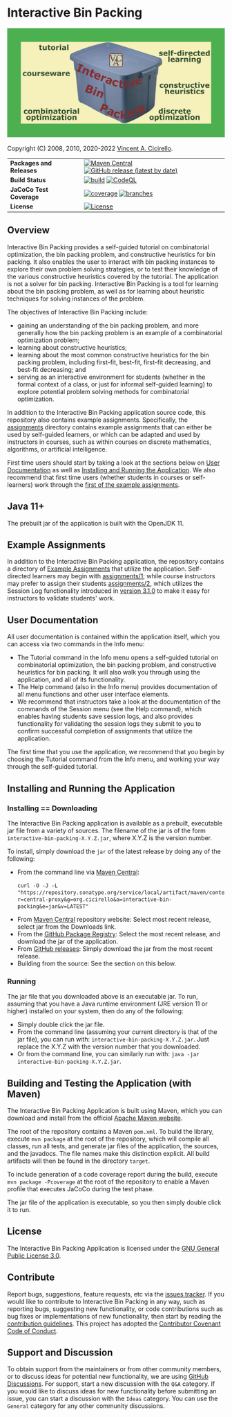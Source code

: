 # Interactive Bin Packing

[<img alt="Interactive Bin Packing" 
     src="images/ibp.png" width="640">](#interactive-bin-packing)

Copyright (C) 2008, 2010, 2020-2022 [Vincent A. Cicirello](https://www.cicirello.org/).

| | |
| :--- | :--- |
| __Packages and Releases__ | [![Maven Central](https://img.shields.io/maven-central/v/org.cicirello/interactive-bin-packing.svg?label=Maven%20Central&logo=apachemaven)](https://search.maven.org/artifact/org.cicirello/interactive-bin-packing) [![GitHub release (latest by date)](https://img.shields.io/github/v/release/cicirello/InteractiveBinPacking?logo=GitHub)](https://github.com/cicirello/InteractiveBinPacking/releases) |
| __Build Status__ | [![build](https://github.com/cicirello/InteractiveBinPacking/workflows/build/badge.svg)](https://github.com/cicirello/InteractiveBinPacking/actions/workflows/build.yml) [![CodeQL](https://github.com/cicirello/InteractiveBinPacking/actions/workflows/codeql-analysis.yml/badge.svg)](https://github.com/cicirello/InteractiveBinPacking/actions/workflows/codeql-analysis.yml) |
| __JaCoCo Test Coverage__ | [![coverage](../badges/jacoco.svg)](https://github.com/cicirello/InteractiveBinPacking/actions/workflows/build.yml) [![branches](../badges/branches.svg)](https://github.com/cicirello/InteractiveBinPacking/actions/workflows/build.yml) |
| __License__ | [![License](https://img.shields.io/github/license/cicirello/InteractiveBinPacking)](https://github.com/cicirello/InteractiveBinPacking/blob/master/LICENSE) |

## Overview

Interactive Bin Packing provides a self-guided 
tutorial on combinatorial optimization, the bin packing problem, 
and constructive heuristics for bin packing. It also enables the 
user to interact with bin packing instances to explore their own 
problem solving strategies, or to test their knowledge of the 
various constructive heuristics covered by the tutorial. The 
application is not a solver for bin packing. Interactive 
Bin Packing is a tool for learning about the bin 
packing problem, as well as for learning about heuristic 
techniques for solving instances of the problem. 

The objectives of Interactive Bin Packing include:

* gaining an understanding of the bin packing problem, 
  and more generally how the bin packing problem is an 
  example of a combinatorial optimization problem;
* learning about constructive heuristics;
* learning about the most common constructive heuristics 
  for the bin packing problem, including first-fit, best-fit, 
  first-fit decreasing, and best-fit decreasing; and
* serving as an interactive environment for students (whether 
  in the formal context of a class, or just for informal 
  self-guided learning) to explore potential problem solving 
  methods for combinatorial optimization.

In addition to the Interactive Bin Packing application source code,
this repository also contains example assignments.  Specifically,
the [assignments](assignments) directory
contains example assignments that can either be used by
self-guided learners, or which can be adapted and used by
instructors in courses, such as within courses on discrete 
mathematics, algorithms, or artificial intelligence.

First time users should start by taking a look at the
sections below on [User Documentation](#user-documentation)
as well as [Installing and Running the 
Application](#installing-and-running-the-application). 
We also recommend that first time users (whether students in courses
or self-learners) work through the 
[first of the example assignments](assignments/1).


## Java 11+

The prebuilt jar of the application is built with the OpenJDK 11.

## Example Assignments

In addition to the Interactive Bin Packing application, the
repository contains a directory of [Example Assignments](assignments)
that utilize the application. Self-directed learners may begin with
[assignments/1](assignments/1); while course instructors may prefer
to assign their students [assignments/2](assignments/2), which utilizes
the Session Log functionality introduced in [version 3.1.0](CHANGELOG.md) 
to make it easy for instructors to validate students' work. 

## User Documentation

All user documentation is contained within the application itself, 
which you can access via two
commands in the Info menu:

* The Tutorial command in the Info menu opens a self-guided tutorial 
  on combinatorial optimization, the bin packing problem, and 
  constructive heuristics for bin packing. It will also walk you through 
  using the application, and all of its functionality. 
* The Help command (also in the Info menu) provides documentation of all 
  menu functions and other user interface elements.
* We recommend that instructors take a look at the documentation of the
  commands of the Session menu (see the Help command), which enables having
  students save session logs, and also provides functionality for validating
  the session logs they submit to you to confirm successful completion of
  assignments that utilize the application.

The first time that you use the application, we recommend that you 
begin by choosing the Tutorial command from the Info menu, and working 
your way through the self-guided tutorial.  


## Installing and Running the Application

### Installing == Downloading

The Interactive Bin Packing application is available as a prebuilt, executable
jar file from a variety of sources. The filename of the jar is of the form
`interactive-bin-packing-X.Y.Z.jar`, where X.Y.Z is the version number.

To install, simply download the `jar` of the latest release by doing any of the
following:
* From the command line via 
  [Maven Central](https://search.maven.org/artifact/org.cicirello/interactive-bin-packing):  
  ```Shell
  curl -O -J -L  "https://repository.sonatype.org/service/local/artifact/maven/content?r=central-proxy&g=org.cicirello&a=interactive-bin-packing&e=jar&v=LATEST"
  ```
* From 
  [Maven Central](https://search.maven.org/artifact/org.cicirello/interactive-bin-packing) 
  repository website: Select most recent release, select jar from the Downloads link.
* From the 
  [GitHub Package Registry](https://github.com/users/cicirello/packages?repo_name=InteractiveBinPacking): 
  Select the most recent release, and download the jar of the application. 
* From [GitHub releases](https://github.com/cicirello/InteractiveBinPacking/releases): 
  Simply download the jar from the most recent release.
* Building from the source: See the section on this below.

### Running

The jar file that you downloaded above is an executable jar. To run, assuming 
that you have a Java runtime environment (JRE version 11 or higher)
installed on your system, then do any of the following:
* Simply double click the jar file.
* From the command line (assuming your current directory is that of the 
  jar file), you can run with: `interactive-bin-packing-X.Y.Z.jar`.
  Just replace the X.Y.Z with the version number that you downloaded.
* Or from the command line, you can similarly run 
  with: `java -jar interactive-bin-packing-X.Y.Z.jar`. 

## Building and Testing the Application (with Maven)

The Interactive Bin Packing Application is built using Maven, which you
can download and install from the 
official [Apache Maven website](https://maven.apache.org/). 

The root of the repository contains a Maven `pom.xml`.  To build the library, 
execute `mvn package` at the root of the repository, which
will compile all classes, run all tests, and generate jar files of the 
application, the sources, and the javadocs.  The file names
make this distinction explicit.  All build artifacts will then
be found in the directory `target`.

To include generation of a code coverage report during the build,
execute `mvn package -Pcoverage` at the root of the repository to 
enable a Maven profile that executes JaCoCo during the test phase.

The jar file of the application is executable, so you then simply
double click it to run.


## License

The Interactive Bin Packing Application is licensed under 
the [GNU General Public License 3.0](https://www.gnu.org/licenses/gpl-3.0.en.html).

## Contribute

Report bugs, suggestions, feature requests, etc via 
the [issues tracker](https://github.com/cicirello/InteractiveBinPacking/issues).
If you would like to contribute to Interactive Bin Packing in any way, such 
as reporting bugs, suggesting new functionality, or code contributions 
such as bug fixes or implementations of new functionality, then start 
by reading 
the [contribution guidelines](https://github.com/cicirello/.github/blob/main/CONTRIBUTING.md).
This project has adopted 
the [Contributor Covenant Code of Conduct](https://github.com/cicirello/.github/blob/main/CODE_OF_CONDUCT.md).

## Support and Discussion

To obtain support from the maintainers or from other community members, or to discuss ideas 
for potential new functionality, we are 
using [GitHub Discussions](https://github.com/cicirello/InteractiveBinPacking/discussions). For
support, start a new discussion with the `Q&A` category. If you would like to discuss ideas for
new functionality before submitting an issue, you can start a discussion with the `Ideas` category.
You can use the `General` category for any other community discussions.


